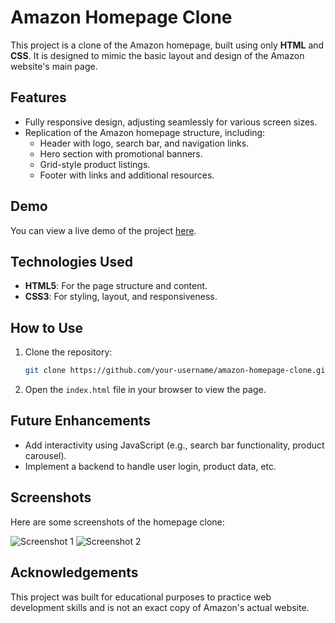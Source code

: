 # Amazon Homepage Clone

This project is a clone of the Amazon homepage, built using only **HTML** and **CSS**. It is designed to mimic the basic layout and design of the Amazon website's main page.

## Features

- Fully responsive design, adjusting seamlessly for various screen sizes.
- Replication of the Amazon homepage structure, including:
  - Header with logo, search bar, and navigation links.
  - Hero section with promotional banners.
  - Grid-style product listings.
  - Footer with links and additional resources.

## Demo

You can view a live demo of the project [here](#).

## Technologies Used

- **HTML5**: For the page structure and content.
- **CSS3**: For styling, layout, and responsiveness.

## How to Use

1. Clone the repository:
   ```bash
   git clone https://github.com/your-username/amazon-homepage-clone.git
   ```

2. Open the `index.html` file in your browser to view the page.

## Future Enhancements

- Add interactivity using JavaScript (e.g., search bar functionality, product carousel).
- Implement a backend to handle user login, product data, etc.

## Screenshots

Here are some screenshots of the homepage clone:

![Screenshot 1](path_to_image)
![Screenshot 2](path_to_image)

## Acknowledgements

This project was built for educational purposes to practice web development skills and is not an exact copy of Amazon's actual website.
